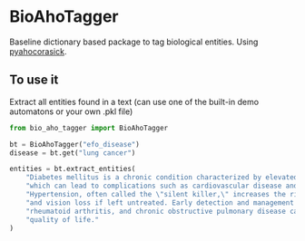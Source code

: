 # BioAhoTagger

Baseline dictionary based package to tag biological entities. Using [pyahocorasick](https://github.com/WojciechMula/pyahocorasick).

## To use it

Extract all entities found in a text (can use one of the built-in demo automatons or your own .pkl file)

```python
from bio_aho_tagger import BioAhoTagger

bt = BioAhoTagger("efo_disease")
disease = bt.get("lung cancer")

entities = bt.extract_entities(
    "Diabetes mellitus is a chronic condition characterized by elevated blood glucose levels, "
    "which can lead to complications such as cardiovascular disease and kidney failure. "
    "Hypertension, often called the \"silent killer,\" increases the risk of stroke, heart attack, "
    "and vision loss if left untreated. Early detection and management of diseases like asthma, "
    "rheumatoid arthritis, and chronic obstructive pulmonary disease can significantly improve "
    "quality of life."
)
```
